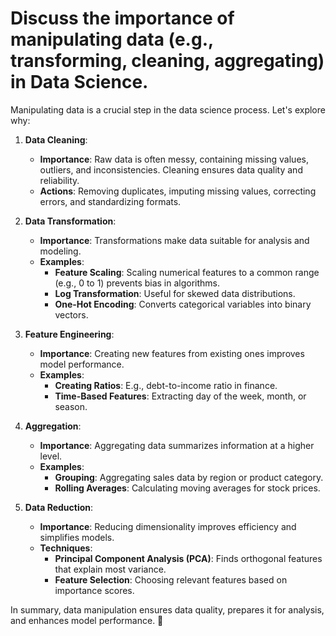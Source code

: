 # Discuss the importance of manipulating data (e.g., transforming, cleaning, aggregating) in Data Science.
Manipulating data is a crucial step in the data science process. Let's explore why:

1. **Data Cleaning**:
   - **Importance**: Raw data is often messy, containing missing values, outliers, and inconsistencies. Cleaning ensures data quality and reliability.
   - **Actions**: Removing duplicates, imputing missing values, correcting errors, and standardizing formats.

2. **Data Transformation**:
   - **Importance**: Transformations make data suitable for analysis and modeling.
   - **Examples**:
     - **Feature Scaling**: Scaling numerical features to a common range (e.g., 0 to 1) prevents bias in algorithms.
     - **Log Transformation**: Useful for skewed data distributions.
     - **One-Hot Encoding**: Converts categorical variables into binary vectors.

3. **Feature Engineering**:
   - **Importance**: Creating new features from existing ones improves model performance.
   - **Examples**:
     - **Creating Ratios**: E.g., debt-to-income ratio in finance.
     - **Time-Based Features**: Extracting day of the week, month, or season.

4. **Aggregation**:
   - **Importance**: Aggregating data summarizes information at a higher level.
   - **Examples**:
     - **Grouping**: Aggregating sales data by region or product category.
     - **Rolling Averages**: Calculating moving averages for stock prices.

5. **Data Reduction**:
   - **Importance**: Reducing dimensionality improves efficiency and simplifies models.
   - **Techniques**:
     - **Principal Component Analysis (PCA)**: Finds orthogonal features that explain most variance.
     - **Feature Selection**: Choosing relevant features based on importance scores.

In summary, data manipulation ensures data quality, prepares it for analysis, and enhances model performance. 🚀
